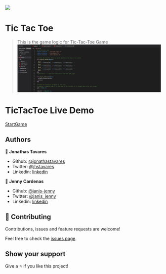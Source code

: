 ![](https://img.shields.io/badge/Microverse-blueviolet)

# Tic Tac Toe

> This is the game logic for Tic-Tac-Toe Game
![screenshot](/screenshot.jpg)

# TicTacToe Live Demo

[StartGame](https://TicTacToe-2.jonathastavares.repl.run)

## Authors

👤 **Jonathas Tavares**

- Github: [@jonathastavares](https://github.com/jonathastavares)
- Twitter: [@jhstavares](https://twitter.com/jhstavares)
- Linkedin: [linkedin](https://www.linkedin.com/in/jonathas-tavares-24b8bba3/)

👤 **Jenny Cardenas**

- Github: [@janis-jenny](https://github.com/janis-jenny)
- Twitter: [@janis_jenny](https://twitter.com/janis_jenny)
- Linkedin: [linkedin](https://www.linkedin.com/in/paolajenny)

## 🤝 Contributing

Contributions, issues and feature requests are welcome!

Feel free to check the [issues page](https://github.com/janis-jenny/TicTacToe/issues).

## Show your support

Give a ⭐️ if you like this project!
